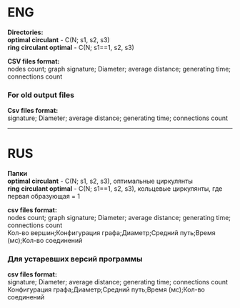 # ENG
**Directories:**   
**optimal circulant** - C(N; s1, s2, s3)       
**ring circulant optimal** - C(N; s1==1, s2, s3)  

**CSV files format:**   
nodes count; graph signature; Diameter; average distance; generating time; connections count    
### For old output files   
**Csv files format:**   
signature; Diameter; average distance; generating time; connections count  
***
# RUS
**Папки**    
**optimal circulant** - C(N; s1, s2, s3), оптимальные циркулянты       
**ring circulant optimal** - C(N; s1==1, s2, s3), кольцевые циркулянты, где первая образующая = 1  

**csv files format:**   
nodes count; graph signature; Diameter; average distance; generating time; connections count    
Кол-во вершин;Конфигурация графа;Диаметр;Средний путь;Время (мс);Кол-во соединений    
### Для устаревших версий программы    
**csv files format:**   
  signature; Diameter; average distance; generating time; connections count   
  Конфигурация графа;Диаметр;Средний путь;Время (мс);Кол-во соединений 

